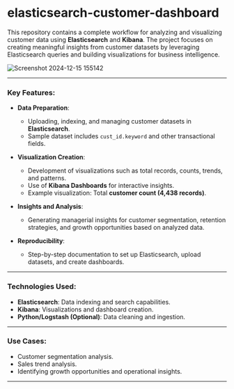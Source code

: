# elasticsearch-customer-dashboard
This repository contains a complete workflow for analyzing and visualizing customer data using **Elasticsearch** and **Kibana**. The project focuses on creating meaningful insights from customer datasets by leveraging Elasticsearch queries and building visualizations for business intelligence.


![Screenshot 2024-12-15 155142](https://github.com/user-attachments/assets/b2e99b2d-bb61-4bc7-909a-a982ae1d9c15)

---

### **Key Features**:  
- **Data Preparation**:  
  - Uploading, indexing, and managing customer datasets in **Elasticsearch**.  
  - Sample dataset includes `cust_id.keyword` and other transactional fields.

- **Visualization Creation**:  
  - Development of visualizations such as total records, counts, trends, and patterns.  
  - Use of **Kibana Dashboards** for interactive insights.  
  - Example visualization: Total **customer count (4,438 records)**.

- **Insights and Analysis**:  
  - Generating managerial insights for customer segmentation, retention strategies, and growth opportunities based on analyzed data.  

- **Reproducibility**:  
  - Step-by-step documentation to set up Elasticsearch, upload datasets, and create dashboards.  

---

### **Technologies Used**:  
- **Elasticsearch**: Data indexing and search capabilities.  
- **Kibana**: Visualizations and dashboard creation.  
- **Python/Logstash (Optional)**: Data cleaning and ingestion.  

---

### **Use Cases**:  
- Customer segmentation analysis.  
- Sales trend analysis.  
- Identifying growth opportunities and operational insights.

---




